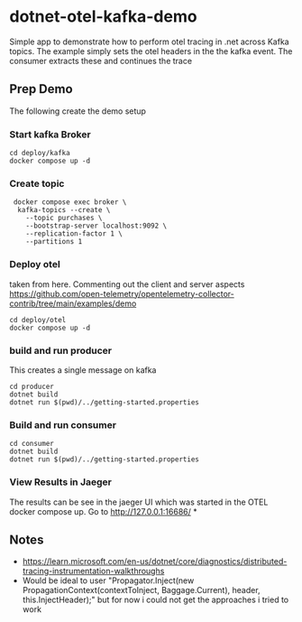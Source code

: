 # dotnet-otel-kafka-demo
Simple app to demonstrate how to perform otel tracing in .net across Kafka topics. The example simply sets the otel headers in the the kafka event. The consumer extracts these and continues the trace 




## Prep Demo
The following create the demo setup 
 
### Start  kafka Broker 
```
cd deploy/kafka 
docker compose up -d 
```
### Create topic 
```
 docker compose exec broker \
  kafka-topics --create \
    --topic purchases \
    --bootstrap-server localhost:9092 \
    --replication-factor 1 \
    --partitions 1 
```

### Deploy otel 
taken from here. Commenting out the client and server aspects 
https://github.com/open-telemetry/opentelemetry-collector-contrib/tree/main/examples/demo 
```
cd deploy/otel 
docker compose up -d 
```


### build and run producer
This creates a single message on kafka 
```
cd producer 
dotnet build
dotnet run $(pwd)/../getting-started.properties
```

### Build and run consumer
 ```
cd consumer 
dotnet build
dotnet run $(pwd)/../getting-started.properties
```


### View Results in Jaeger 
The results can be see in the jaeger UI which was started in the OTEL docker compose up. Go to http://127.0.0.1:16686/
* 


## Notes 
* https://learn.microsoft.com/en-us/dotnet/core/diagnostics/distributed-tracing-instrumentation-walkthroughs
* Would be ideal to user "Propagator.Inject(new PropagationContext(contextToInject, Baggage.Current), header, this.InjectHeader);" but for now i could not get the approaches i tried to work